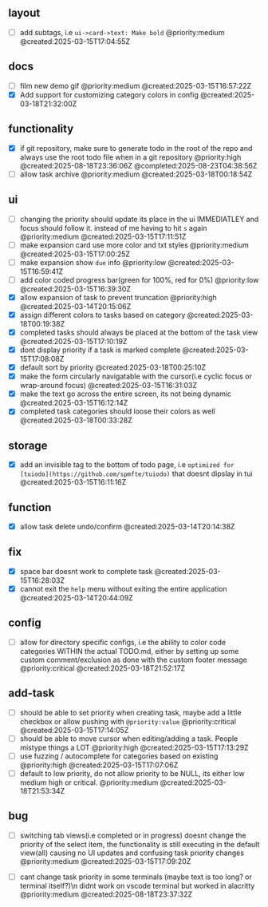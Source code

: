 ## layout

- [ ] add subtags, i.e `ui->card->text: Make bold` @priority:medium @created:2025-03-15T17:04:55Z

## docs

- [ ] film new demo gif @priority:medium @created:2025-03-15T16:57:22Z
- [x] Add support for customizing category colors in config @created:2025-03-18T21:32:00Z

## functionality

- [x] if git repository, make sure to generate todo in the root of the repo and always use the root todo file when in a git repository @priority:high @created:2025-08-18T23:36:06Z @completed:2025-08-23T04:38:56Z
- [ ] allow task archive @priority:medium @created:2025-03-18T00:18:54Z

## ui

- [ ] changing the priority should update its place in the ui IMMEDIATLEY and focus should follow it. instead of me having to hit `s` again @priority:medium @created:2025-03-15T17:11:51Z
- [ ] make expansion card use more color and txt styles @priority:medium @created:2025-03-15T17:00:25Z
- [ ] make expansion show `due` info @priority:low @created:2025-03-15T16:59:41Z
- [ ] add color coded progress bar(green for 100%, red for 0%) @priority:low @created:2025-03-15T16:39:30Z
- [x] allow expansion of task to prevent truncation @priority:high @created:2025-03-14T20:15:06Z
- [x] assign different colors to tasks based on category @created:2025-03-18T00:19:38Z
- [x] completed tasks should always be placed at the bottom of the task view @created:2025-03-15T17:10:19Z
- [x] dont display priority if a task is marked complete @created:2025-03-15T17:08:08Z
- [x] default sort by priority @created:2025-03-18T00:25:10Z
- [x] make the form circularly navigatable with the cursor(i.e cyclic focus or wrap-around focus) @created:2025-03-15T16:31:03Z
- [x] make the text go across the entire screen, its not being dynamic @created:2025-03-15T16:12:14Z
- [x] completed task categories should loose their colors as well @created:2025-03-18T00:33:28Z

## storage

- [x] add an invisible tag to the bottom of todo page, i.e `optimized for [tuiodo](https://github.com/spmfte/tuiodo)` that doesnt dipslay in tui @created:2025-03-15T16:11:16Z

## function

- [x] allow task delete undo/confirm @created:2025-03-14T20:14:38Z

## fix

- [x] space bar doesnt work to complete task @created:2025-03-15T16:28:03Z
- [x] cannot exit the `help` menu without exiting the entire application @created:2025-03-14T20:44:09Z

## config

- [ ] allow for directory specific configs, i.e the ability to color code categories WITHIN the actual TODO.md, either by setting up some custom comment/exclusion as done with the custom footer message @priority:critical @created:2025-03-18T21:52:17Z

## add-task

- [ ] should be able to set priority when creating task, maybe add a little checkbox or allow pushing with `@priority:value` @priority:critical @created:2025-03-15T17:14:05Z
- [ ] should be able to move cursor when editing/adding a task. People mistype things a LOT @priority:high @created:2025-03-15T17:13:29Z
- [ ] use fuzzing / autocomplete for categories based on existing @priority:high @created:2025-03-15T17:07:06Z
- [ ] default to low priority, do not allow priority to be NULL, its either low medium high or critical. @priority:medium @created:2025-03-18T21:53:34Z

## bug

- [ ] switching tab views(i.e completed or in progress) doesnt change the priority of the select item, the functionality is still executing in the default view(all) causing no UI updates and confusing task priority changes @priority:medium @created:2025-03-15T17:09:20Z
- [ ] cant change task priority in some terminals (maybe text is too long? or terminal itself?)\n didnt work on vscode terminal but worked in alacritty @priority:medium @created:2025-08-18T23:37:32Z


<!-- Optimized for [tuiodo](https://github.com/spmfte/tuiodo) -->
